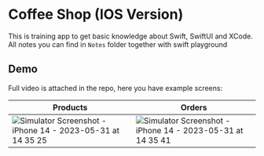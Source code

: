 # Coffee Shop (IOS Version)

This is training app to get basic knowledge about Swift, SwiftUI and XCode. All notes you can find in `Notes` folder together with swift playground

## Demo

Full video is attached in the repo, here you have example screens:

| Products                                                                                                                                                          | Orders                                                                                                                                                            |
| ----------------------------------------------------------------------------------------------------------------------------------------------------------------- | ----------------------------------------------------------------------------------------------------------------------------------------------------------------- |
| ![Simulator Screenshot - iPhone 14 - 2023-05-31 at 14 35 25](https://github.com/witoldmetel/Coffee-Shop-iOS/assets/31034370/6c9fbbc7-2e4a-494e-937f-665a0a868d6d) | ![Simulator Screenshot - iPhone 14 - 2023-05-31 at 14 35 41](https://github.com/witoldmetel/Coffee-Shop-iOS/assets/31034370/3eda3d51-07da-4acc-9fa3-65a19d308a02) |
